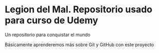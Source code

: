 # Legion del Mal. Repositorio usado para curso de Udemy
Un repositorio para conquistar el mundo

Básicamente aprenderemos más sobre Git y GitHub con este proyecto
